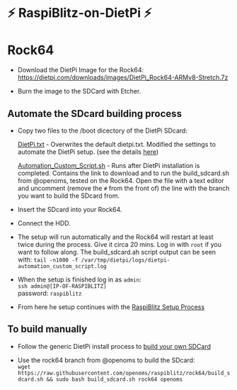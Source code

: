 # ⚡️ RaspiBlitz-on-DietPi ⚡️
# Rock64


* Download the DietPi Image for the Rock64: https://dietpi.com/downloads/images/DietPi_Rock64-ARMv8-Stretch.7z

* Burn the image to the SDCard with Etcher.

## Automate the SDcard building process

* Copy two files to the /boot dicectory of the DietPi SDcard:

    [DietPi.txt](/dietpi/boot/dietpi.txt) - Overwrites the default dietpi.txt. Modified the settings to automate the DietPi setup. (see the details [here](https://github.com/rootzoll/raspiblitz/tree/master/dietpi#excerpts-from-the-default-dietpitxt))

    [Automation_Custom_Script.sh](/dietpi/boot/Automation_Custom_Script.sh) - Runs after DietPi installation is completed. Contains the link to download and to run the build_sdcard.sh from @openoms, tested on the Rock64.
    Open the file with a text editor and uncomment (remove the `#` from the front of) the line with the branch you want to build the SDcard from. 

* Insert the SDcard into your Rock64.

* Connect the HDD.

* The setup will run automatically and the Rock64 will restart at least twice during the process. Give it circa 20 mins. Log in with `root` if you want to follow along. The build_sdcard.ah script output can be seen with: `tail -n1000 -f /var/tmp/dietpi/logs/dietpi-automation_custom_script.log`

* When the setup is finished log in as `admin`:  
`ssh admin@[IP-OF-RASPIBLITZ]`  
password: `raspiblitz`

* From here he setup continues with the [RaspiBlitz Setup Process](https://github.com/rootzoll/raspiblitz/blob/master/README.md#setup-process-detailed-documentation)

## To build manually
* Follow the generic DietPi install process to [build your own SDCard](https://github.com/rootzoll/raspiblitz/tree/master/dietpi#general-guide-for-the-raspiblitz-on-dietpi)

* Use the rock64 branch from @openoms to build the SDcard:  
`wget https://raw.githubusercontent.com/openoms/raspiblitz/rock64/build_sdcard.sh && sudo bash build_sdcard.sh rock64 openoms`  